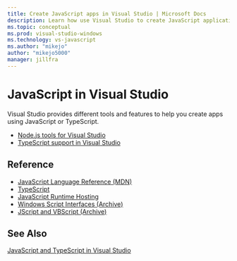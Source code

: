 ```yaml
---
title: Create JavaScript apps in Visual Studio | Microsoft Docs
description: Learn how use Visual Studio to create JavaScript applications.
ms.topic: conceptual
ms.prod: visual-studio-windows
ms.technology: vs-javascript
ms.author: "mikejo"
author: "mikejo5000"
manager: jillfra
---
```

# JavaScript in Visual Studio

Visual Studio provides different tools and features to help you create apps using JavaScript or TypeScript.

- [Node.js tools for Visual Studio](/visualstudio/ide/quickstart-nodejs)
- [TypeScript support in Visual Studio](/visualstudio/javascript/javascript-in-vs-2019)

## Reference

- [JavaScript Language Reference (MDN)](https://developer.mozilla.org/en-US/docs/Web/JavaScript/Reference)
- [TypeScript](http://www.typescriptlang.org/docs/tutorial.html)
- [JavaScript Runtime Hosting](/microsoft-edge/hosting/javascript-runtime-hosting)
- [Windows Script Interfaces (Archive)](/previous-versions/windows/internet-explorer/ie-developer/scripting-articles/fdee6589(v%3dvs.94))
- [JScript and VBScript (Archive)](/previous-versions/windows/internet-explorer/ie-developer/scripting-articles/d1et7k7c(v%3dvs.84))

## See Also

[JavaScript and TypeScript in Visual Studio](/visualstudio/javascript/)
